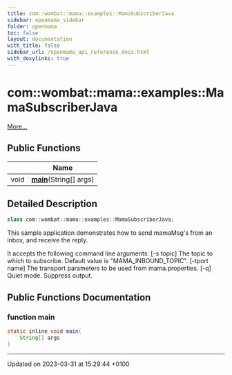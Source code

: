 ```yaml
---
title: com::wombat::mama::examples::MamaSubscriberJava
sidebar: openmama_sidebar
folder: openmama
toc: false
layout: documentation
with_title: false
sidebar_url: /openmama_api_reference_docs.html
with_doxylinks: true
---
```


# com::wombat::mama::examples::MamaSubscriberJava



 [More...](#detailed-description)

## Public Functions

|                | Name           |
| -------------- | -------------- |
| void | **[main](classcom_1_1wombat_1_1mama_1_1examples_1_1MamaSubscriberJava.html#function-main)**(String[] args) |

## Detailed Description

```java
class com::wombat::mama::examples::MamaSubscriberJava;
```


This sample application demonstrates how to send mamaMsg's from an inbox, and receive the reply.

It accepts the following command line arguments: [-s topic] The topic to which to subscribe. Default value is "MAMA_INBOUND_TOPIC". [-tport name] The transport parameters to be used from mama.properties. [-q] Quiet mode. Suppress output. 

## Public Functions Documentation

### function main

```java
static inline void main(
    String[] args
)
```


-------------------------------

Updated on 2023-03-31 at 15:29:44 +0100